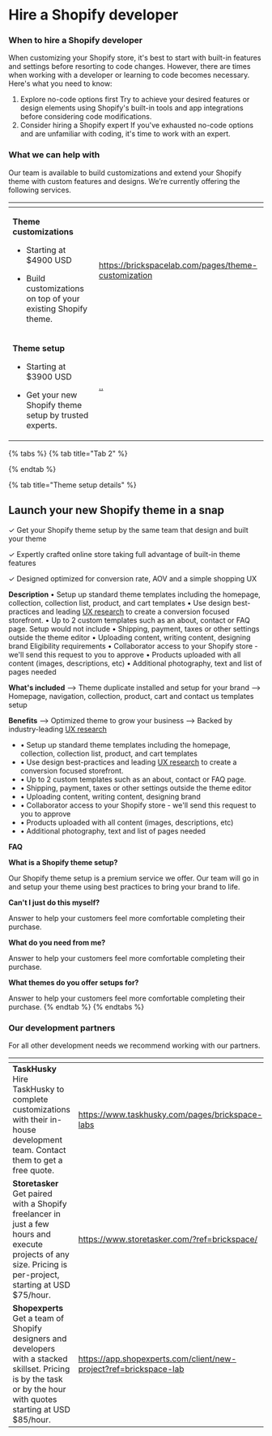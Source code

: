 # Hire a Shopify developer

### When to hire a Shopify developer <a href="#h_0170420437" id="h_0170420437"></a>

When customizing your Shopify store, it's best to start with built-in features and settings before resorting to code changes. However, there are times when working with a developer or learning to code becomes necessary. Here's what you need to know:

1. Explore no-code options first Try to achieve your desired features or design elements using Shopify's built-in tools and app integrations before considering code modifications.
2. Consider hiring a Shopify expert If you've exhausted no-code options and are unfamiliar with coding, it's time to work with an expert.



### What we can help with <a href="#h_de1600cfc6" id="h_de1600cfc6"></a>

Our team is available to build customizations and extend your Shopify theme with custom features and designs. We’re currently offering the following services.

<table data-view="cards"><thead><tr><th></th><th data-hidden data-card-target data-type="content-ref"></th></tr></thead><tbody><tr><td><p><strong>Theme customizations</strong></p><ul><li>Starting at $4900 USD</li></ul><ul><li>Build customizations on top of your existing Shopify theme.</li></ul></td><td><a href="https://brickspacelab.com/pages/theme-customization">https://brickspacelab.com/pages/theme-customization</a></td></tr><tr><td><p><strong>Theme setup</strong></p><ul><li>Starting at $3900 USD</li></ul><ul><li>Get your new Shopify theme setup by trusted experts.</li></ul></td><td><a href="../">..</a></td></tr></tbody></table>

{% tabs %}
{% tab title="Tab 2" %}

{% endtab %}

{% tab title="Theme setup details" %}
## **Launch your new Shopify theme in a snap**

✓ Get your Shopify theme setup by the same team that design and built your theme

✓ Expertly crafted online store taking full advantage of built-in theme features

✓ Designed optimized for conversion rate, AOV and a simple shopping UX

**Description** • Setup up standard theme templates including the homepage, collection, collection list, product, and cart templates • Use design best-practices and leading [UX research](https://web.archive.org/web/20231203042453/https://baymard.com/) to create a conversion focused storefront. • Up to 2 custom templates such as an about, contact or FAQ page.   Setup would not include • Shipping, payment, taxes or other settings outside the theme editor • Uploading content, writing content, designing brand   Eligibility requirements • Collaborator access to your Shopify store - we'll send this request to you to approve • Products uploaded with all content (images, descriptions, etc) • Additional photography, text and list of pages needed

**What's included** ⟶ Theme duplicate installed and setup for your brand ⟶ Homepage, navigation, collection, product, cart and contact us templates setup

**Benefits** ⟶ Optimized theme to grow your business ⟶ Backed by industry-leading [UX research](https://web.archive.org/web/20231203042453/https://baymard.com/)

* • Setup up standard theme templates including the homepage, collection, collection list, product, and cart templates
* • Use design best-practices and leading [UX research](https://web.archive.org/web/20231203042453/https://baymard.com/) to create a conversion focused storefront.
* • Up to 2 custom templates such as an about, contact or FAQ page.
* • Shipping, payment, taxes or other settings outside the theme editor
* • Uploading content, writing content, designing brand
* • Collaborator access to your Shopify store - we'll send this request to you to approve
* • Products uploaded with all content (images, descriptions, etc)
* • Additional photography, text and list of pages needed

**FAQ**

**What is a Shopify theme setup?**

Our Shopify theme setup is a premium service we offer. Our team will go in and setup your theme using best practices to bring your brand to life.

**Can't I just do this myself?**

Answer to help your customers feel more comfortable completing their purchase.

**What do you need from me?**

Answer to help your customers feel more comfortable completing their purchase.

**What themes do you offer setups for?**

Answer to help your customers feel more comfortable completing their purchase.
{% endtab %}
{% endtabs %}

### Our development partners <a href="#h_a3f4ea6baf" id="h_a3f4ea6baf"></a>

For all other development needs we recommend working with our partners.

<table data-view="cards"><thead><tr><th></th><th data-hidden data-card-target data-type="content-ref"></th></tr></thead><tbody><tr><td><strong>TaskHusky</strong><br>Hire TaskHusky to complete customizations with their in-house development team. Contact them to get a free quote.</td><td><a href="https://www.taskhusky.com/pages/brickspace-labs">https://www.taskhusky.com/pages/brickspace-labs</a></td></tr><tr><td><strong>Storetasker</strong><br>Get paired with a Shopify freelancer in just a few hours and execute projects of any size. Pricing is per-project, starting at USD $75/hour.</td><td><a href="https://www.storetasker.com/?ref=brickspace/">https://www.storetasker.com/?ref=brickspace/</a></td></tr><tr><td><strong>Shopexperts</strong><br>Get a team of Shopify designers and developers with a stacked skillset. Pricing is by the task or by the hour with quotes starting at USD $85/hour.</td><td><a href="https://app.shopexperts.com/client/new-project?ref=brickspace-lab">https://app.shopexperts.com/client/new-project?ref=brickspace-lab</a></td></tr></tbody></table>
